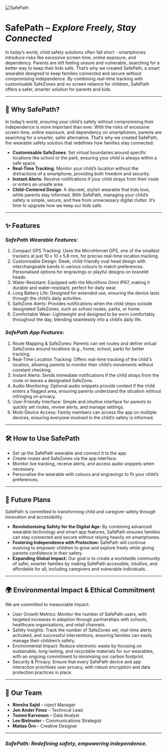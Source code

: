 ![SafePath](https://github.com/user-attachments/assets/2bb48af8-91d7-420f-b323-5e77498b2abf)

# **SafePath – _Explore Freely, Stay Connected_**
In today’s world, child safety solutions often fall short - smartphones introduce risks like excessive screen time, online exposure, and dependency. Parents are left feeling unsure and vulnerable, searching for a better way to keep their kids safe.
That’s why we created SafePath, a smart wearable designed to keep families connected and secure without compromising independence. By combining real-time tracking with customisable SafeZones and no screen reliance for children, SafePath offers a safer, smarter solution for parents and kids.

---

## 🚸 **Why SafePath?**
In today’s world, ensuring your child’s safety without compromising their independence is more important than ever. With the risks of excessive screen time, online exposure, and dependency on smartphones, parents are searching for a smarter, safer alternative.
That’s why we created SafePath, the wearable safety solution that redefines how families stay connected:
- **Customisable SafeZones**: Set virtual boundaries around specific locations like school or the park, ensuring your child is always within a safe space.
- **Real-Time Tracking**: Monitor your child’s location without the distractions of a smartphone, providing both freedom and security.
- **Instant Alerts**: Receive notifications if your child strays from their route or enters an unsafe area.
- **Child-Centered Design**: A discreet, stylish wearable that kids love, while parents stay informed.
With SafePath, managing your child’s safety is simple, secure, and free from unnecessary digital clutter. It’s time to upgrade how we keep our kids safe.

---

## ✨ **Features**
### _**SafePath Wearable Features:**_
1. Compact GPS Tracking: Uses the MicroHornet GPS, one of the smallest trackers at just 10 x 10 x 5.8 mm, for precise real-time location tracking.
2. Customisable Design: Sleek, child-friendly oval head design with interchangeable bands in various colours to match preferences. Personalised options for engravings or playful designs on bracelet heads.
3. Water-Resistant: Equipped with the Micrófono Omni IP67, making it durable and water-resistant, perfect for daily wear.
4. Long Battery Life: Designed for extended use, ensuring the device lasts through the child’s daily activities.
5.	SafeZone Alerts: Provides notifications when the child steps outside designated SafeZones, such as school routes, parks, or home.
6. Comfortable Wear: Lightweight and designed to be worn comfortably throughout the day, blending seamlessly into a child’s daily life.

### _**SafePath App Features:**_
1. Route Mapping & SafeZones: Parents can set routes and define virtual SafeZones around locations (e.g., home, school, park) for better tracking.
2.	Real-Time Location Tracking: Offers real-time tracking of the child's location, allowing parents to monitor their child’s movements without constant checking.
3.	Instant Alerts: Sends immediate notifications if the child strays from the route or leaves a designated SafeZone.
4.	Audio Monitoring: Optional audio snippets provide context if the child enters a flagged area, ensuring parents understand the situation without infringing on privacy.
5.	User-Friendly Interface: Simple and intuitive interface for parents to quickly set routes, review alerts, and manage settings.
6.	Multi-Device Access: Family members can access the app on multiple devices, ensuring everyone involved in the child’s safety is informed.

---

## 🛠️ **How to Use SafePath**
- Set up the SafePath wearable and connect it to the app.
- Create routes and SafeZones via the app interface.
- Monitor live tracking, receive alerts, and access audio snippets when necessary.
- Personalise the wearable with colours and engravings to fit your child’s preferences.

---
   
## 🌟 **Future Plans**

SafePath is committed to transforming child and caregiver safety through innovation and accessibility.

- **Revolutionising Safety for the Digital Age:** By combining advanced wearable technology and smart app features, SafePath ensures families can stay connected and secure without relying heavily on smartphones.
- **Fostering Independence with Protection:** SafePath will continue evolving to empower children to grow and explore freely while giving parents confidence in their safety.
- **Expanding Global Impact:** Our goal is to create a worldwide community of safer, smarter families by making SafePath accessible, intuitive, and affordable for all, including caregivers and vulnerable individuals.

---

## 🌍 **Environmental Impact & Ethical Commitment**
We are committed to measurable impact:
- User Growth Metrics: Monitor the number of SafePath users, with targeted increases in adoption through partnerships with schools, healthcare organisations, and retail channels.
- Safety Insights: Track the number of SafeZones set, real-time alerts activated, and successful interventions, ensuring families can easily manage their children’s safety.
- Environmental Impact: Reduce electronic waste by focusing on sustainable, long-lasting, and recyclable materials for our wearables, with an ongoing commitment to minimising our carbon footprint.
- Security & Privacy: Ensure that every SafePath device and app interaction prioritises user privacy, with robust encryption and data protection practices in place.

---

## 🤝 **Our Team**
- **Rimsha Sajid** – roject Manager 
- **Jon Ander Finez** – Technical Lead
- **Tommi Karvonen** – Data Analyst 
- **Leo Bielmeier** – Communications Strategist 
- **Matias Örn** – Creative Designer
  
---

### _SafePath: Redefining safety, empowering independence._

